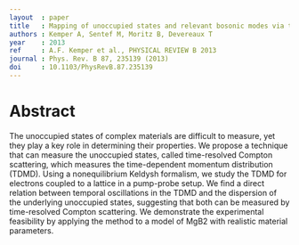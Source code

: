```yaml
---
layout  : paper
title   : Mapping of unoccupied states and relevant bosonic modes via the time dependent momentum distribution
authors : Kemper A, Sentef M, Moritz B, Devereaux T
year    : 2013
ref     : A.F. Kemper et al., PHYSICAL REVIEW B 2013
journal : Phys. Rev. B 87, 235139 (2013)
doi     : 10.1103/PhysRevB.87.235139
---
```


# Abstract

The unoccupied states of complex materials are difficult to measure, yet they play a key role in determining their properties. We propose a technique that can measure the unoccupied states, called time-resolved Compton scattering, which measures the time-dependent momentum distribution (TDMD). Using a nonequilibrium Keldysh formalism, we study the TDMD for electrons coupled to a lattice in a pump-probe setup. We find a direct relation between temporal oscillations in the TDMD and the dispersion of the underlying unoccupied states, suggesting that both can be measured by time-resolved Compton scattering. We demonstrate the experimental feasibility by applying the method to a model of MgB2 with realistic material parameters.
